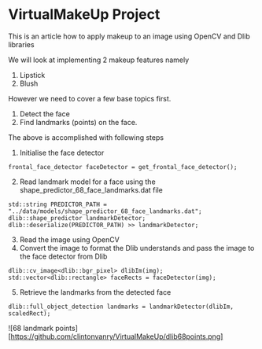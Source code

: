 # VirtualMakeUp Project

This is an article how to apply makeup to an image using OpenCV and Dlib libraries

We will look at implementing 2 makeup features namely
1. Lipstick
2. Blush

However we need to cover a few base topics first.
1. Detect the face
2. Find landmarks (points) on the face.

The above is accomplished with following steps
1. Initialise the face detector

`
frontal_face_detector faceDetector = get_frontal_face_detector();
`

2. Read landmark model for a face using the shape_predictor_68_face_landmarks.dat file

`
  std::string PREDICTOR_PATH =  "../data/models/shape_predictor_68_face_landmarks.dat";
  dlib::shape_predictor landmarkDetector;
  dlib::deserialize(PREDICTOR_PATH) >> landmarkDetector;
`

3. Read the image using OpenCV
4. Convert the image to format the Dlib understands and pass the image to the face detector from Dlib

`
  dlib::cv_image<dlib::bgr_pixel> dlibIm(img);
  std::vector<dlib::rectangle> faceRects = faceDetector(img);
`

5. Retrieve the landmarks from the detected face

`
dlib::full_object_detection landmarks = landmarkDetector(dlibIm, scaledRect);
`

![68 landmark points][https://github.com/clintonvanry/VirtualMakeUp/dlib68points.png]
 


